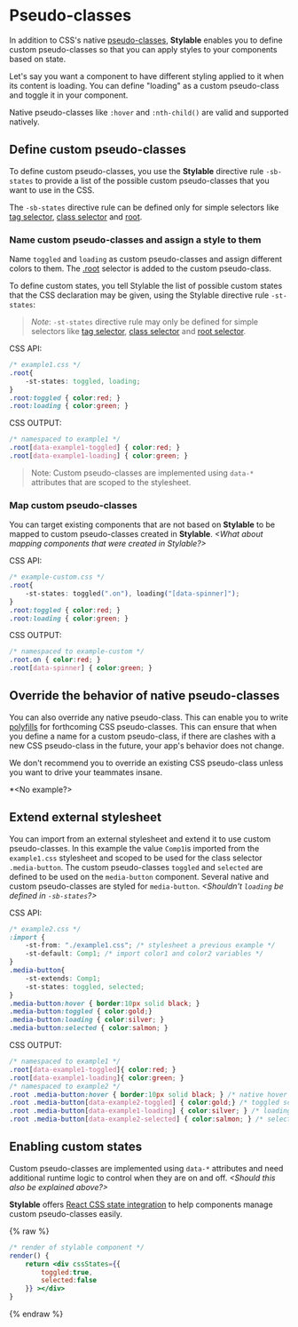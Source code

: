 # Pseudo-classes

In addition to CSS's native [pseudo-classes](https://developer.mozilla.org/en/docs/Web/CSS/Pseudo-classes), **Stylable** enables you to define custom pseudo-classes so that you can apply styles to your components based on state.

Let's say you want a component to have different styling applied to it when its content is loading. You can define "loading" as a custom pseudo-class and toggle it in your component.

Native pseudo-classes like `:hover` and `:nth-child()` are valid and supported natively.

## Define custom pseudo-classes

To define custom pseudo-classes, you use the **Stylable** directive rule `-sb-states` to provide a list of the possible custom pseudo-classes that you want to use in the CSS.

The `-sb-states` directive rule can be defined only for simple selectors like [tag selector](./tag-selectors.md), [class selector](./class-selectors.md) and [root](./root.md).

### Name custom pseudo-classes and assign a style to them

Name `toggled` and `loading` as custom pseudo-classes and assign different colors to them. The [.root](./root.md) selector is added to the custom pseudo-class.

To define custom states, you tell Stylable the list of possible custom states that the CSS declaration may be given, using the Stylable directive rule `-st-states`:

> *Note*: `-st-states` directive rule may only be defined for simple selectors like [tag selector](./tag-selectors.md), [class selector](./class-selectors.md) and [root selector](./root.md).

CSS API:
```css
/* example1.css */
.root{
    -st-states: toggled, loading;
}
.root:toggled { color:red; }
.root:loading { color:green; }
```

CSS OUTPUT:
```css
/* namespaced to example1 */
.root[data-example1-toggled] { color:red; }
.root[data-example1-loading] { color:green; }
```

> Note: Custom pseudo-classes are implemented using `data-*` attributes that are scoped to the stylesheet. *<Need more information here>*


### Map custom pseudo-classes

You can target existing components that are not based on **Stylable** to be mapped to custom pseudo-classes created in **Stylable**.  *<What about mapping components that were created in Stylable?>*

CSS API:
```css
/* example-custom.css */
.root{
    -st-states: toggled(".on"), loading("[data-spinner]");
}
.root:toggled { color:red; }
.root:loading { color:green; }
```

CSS OUTPUT:
```css
/* namespaced to example-custom */
.root.on { color:red; }
.root[data-spinner] { color:green; }
```

## Override the behavior of native pseudo-classes

You can also override any native pseudo-class. This can enable you to write [polyfills](https://remysharp.com/2010/10/08/what-is-a-polyfill) for forthcoming CSS pseudo-classes. This can ensure that when you define a name for a custom pseudo-class, if there are clashes with a new CSS pseudo-class in the future, your app's behavior does not change.

We don't recommend you to override an existing CSS pseudo-class unless you want to drive your teammates insane.

*<No example?>

## Extend external stylesheet

You can import from an external stylesheet and extend it to use custom pseudo-classes. In this example the value `Comp1`is imported from the `example1.css` stylesheet and scoped to be used for the class selector `.media-button`. The custom pseudo-classes `toggled` and `selected` are defined to be used on the `media-button` component. Several native and custom pseudo-classes are styled for `media-button`. *<Shouldn't `loading` be defined in `-sb-states`?>* 

CSS API:
```css
/* example2.css */
:import {
    -st-from: "./example1.css"; /* stylesheet a previous example */
    -st-default: Comp1; /* import color1 and color2 variables */
}
.media-button{
    -st-extends: Comp1;
    -st-states: toggled, selected;
}
.media-button:hover { border:10px solid black; }
.media-button:toggled { color:gold;}
.media-button:loading { color:silver; }
.media-button:selected { color:salmon; }
```

CSS OUTPUT:
```css
/* namespaced to example1 */
.root[data-example1-toggled]{ color:red; }
.root[data-example1-loading]{ color:green; }
/* namespaced to example2 */
.root .media-button:hover { border:10px solid black; } /* native hover - not declared by anyone */
.root .media-button[data-example2-toggled] { color:gold;} /* toggled scoped to example2 - last to declare */
.root .media-button[data-example1-loading] { color:silver; } /* loading scoped to example1 - only one to declare */
.root .media-button[data-example2-selected] { color:salmon; } /* selected scoped to example2 - only one to declare */
```

## Enabling custom states

Custom pseudo-classes are implemented using `data-*` attributes and need additional runtime logic to control when they are on and off. *<Should this also be explained above?>*

**Stylable** offers [React CSS state integration](./react-integration.md) to help components manage custom pseudo-classes easily.

{% raw %}

```jsx
/* render of stylable component */
render() {
    return <div cssStates={{
        toggled:true,
        selected:false
    }} ></div>
}
```

{% endraw %}
